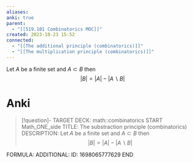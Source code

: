 ```yaml
---
aliases: 
anki: true
parent:
  - "[[519.101 Combinatorics MOC]]"
created: 2023-10-23 15:52
connected:
  - "[[The additional principle (combinatorics)]]"
  - "[[The multiplication principle (combinatorics)]]"
---
```

Let $A$ be a finite set and $A \subset B$ then
$$
|B| = |A| - |A \backslash B|
$$

# Anki
> [!question]-
TARGET DECK: math::combinatorics
START
Math_ONE_side
TITLE: The substraction principle (combinatorics)
DESCRIPTION: Let $A$ be a finite set and $A \subset B$ then
$$
|B| = |A| - |A \backslash B|
$$

FORMULA: 
ADDITIONAL:
ID: 1698065777629
END

